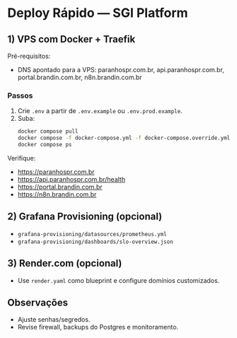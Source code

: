 # Deploy Rápido — SGI Platform

## 1) VPS com Docker + Traefik
Pré-requisitos:
- DNS apontado para a VPS: paranhospr.com.br, api.paranhospr.com.br, portal.brandin.com.br, n8n.brandin.com.br

### Passos
1. Crie `.env` a partir de `.env.example` ou `.env.prod.example`.
2. Suba:
   ```bash
   docker compose pull
   docker compose -f docker-compose.yml -f docker-compose.override.yml up -d
   docker compose ps
   ```
Verifique:
- https://paranhospr.com.br
- https://api.paranhospr.com.br/health
- https://portal.brandin.com.br
- https://n8n.brandin.com.br

## 2) Grafana Provisioning (opcional)
- `grafana-provisioning/datasources/prometheus.yml`
- `grafana-provisioning/dashboards/slo-overview.json`

## 3) Render.com (opcional)
- Use `render.yaml` como blueprint e configure domínios customizados.

## Observações
- Ajuste senhas/segredos.
- Revise firewall, backups do Postgres e monitoramento.
